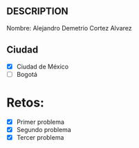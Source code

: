 ## DESCRIPTION

Nombre:
Alejandro Demetrio Cortez Alvarez

## Ciudad
- [X] Ciudad de México
- [ ] Bogotá

# Retos:
  - [X] Primer problema
  - [X] Segundo problema
  - [X] Tercer problema
